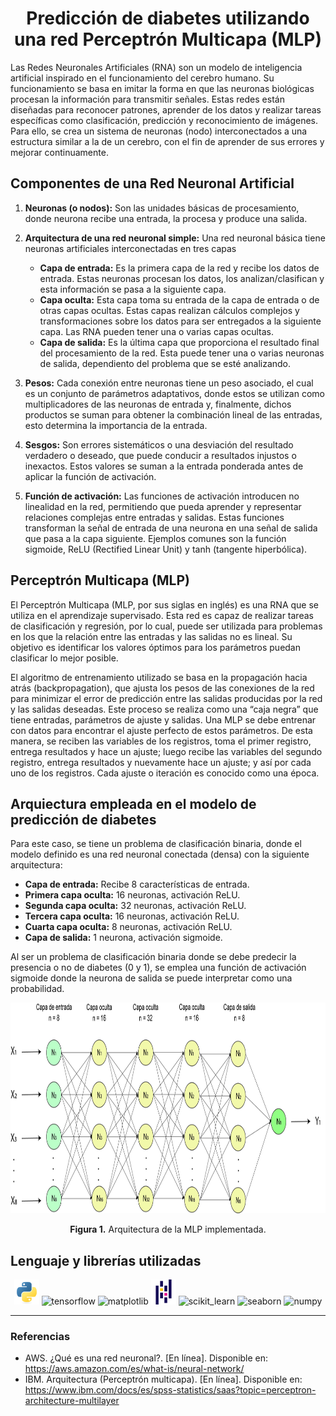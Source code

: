 <h1 align='center'>Predicción de diabetes utilizando una red Perceptrón Multicapa (MLP)</h1>

<p> 
Las Redes Neuronales Artificiales (RNA) son un modelo de inteligencia artificial inspirado en el funcionamiento del cerebro humano. Su funcionamiento se basa en imitar la forma en que las neuronas biológicas procesan la información para transmitir señales. Estas redes están diseñadas para reconocer patrones, aprender de los datos y realizar tareas específicas como clasificación, predicción y reconocimiento de imágenes. Para ello, se crea un sistema de neuronas (nodo) interconectados a una estructura similar a la de un cerebro, con el fin de aprender de sus errores y mejorar continuamente.</p>

<h2>Componentes de una Red Neuronal Artificial</h2>

1. **Neuronas (o nodos):** Son las unidades básicas de procesamiento, donde neurona recibe una entrada, la procesa y produce una salida.

2. **Arquitectura de una red neuronal simple:** Una red neuronal básica tiene neuronas artificiales interconectadas en tres capas

	- **Capa de entrada:** Es la primera capa de la red y recibe los datos de entrada. Estas neuronas procesan los datos, los analizan/clasifican y esta información se pasa a la siguiente capa.
	- **Capa oculta:** Esta capa toma su entrada de la capa de entrada o de otras capas ocultas. Estas capas realizan cálculos complejos y transformaciones sobre los datos para ser entregados a la siguiente capa. Las RNA pueden tener una o varias capas ocultas.
	- **Capa de salida:** Es la última capa que proporciona el resultado final del procesamiento de la red. Esta puede tener una o varias neuronas de salida, dependiento del problema que se esté analizando. </p>

3. **Pesos:** Cada conexión entre neuronas tiene un peso asociado, el cual es un conjunto de parámetros adaptativos, donde estos se utilizan como multiplicadores de las neuronas de entrada y, finalmente, dichos productos se suman para obtener la combinación lineal de las entradas, esto determina la importancia de la entrada. 

4. **Sesgos:** Son errores sistemáticos o una desviación del resultado verdadero o deseado, que puede conducir a resultados injustos o inexactos. Estos valores se suman a la entrada ponderada antes de aplicar la función de activación. 

5. **Función de activación:** Las funciones de activación introducen no linealidad en la red, permitiendo que pueda aprender y representar relaciones complejas entre entradas y salidas. Estas funciones transforman la señal de entrada de una neurona en una señal de salida que pasa a la capa siguiente. Ejemplos comunes son la función sigmoide, ReLU (Rectified Linear Unit) y tanh (tangente hiperbólica). 


<h2>Perceptrón Multicapa (MLP)</h2>

El Perceptrón Multicapa (MLP, por sus siglas en inglés) es una RNA que se utiliza en el aprendizaje supervisado. Esta red es capaz de realizar tareas de clasificación y regresión, por lo cual, puede ser utilizada para problemas en los que la relación entre las entradas y las salidas no es lineal. Su objetivo es identificar los valores óptimos para los parámetros puedan clasificar lo mejor posible.

El algoritmo de entrenamiento utilizado se basa en la propagación hacia atrás (backpropagation), que ajusta los pesos de las conexiones de la red para minimizar el error de predicción entre las salidas producidas por la red y las salidas deseadas. Este proceso se realiza como una “caja negra” que tiene entradas, parámetros de ajuste y salidas. Una MLP se debe entrenar con datos para encontrar el ajuste perfecto de estos parámetros. De esta manera, se reciben las variables de los registros, toma el primer registro, entrega resultados y hace un ajuste; luego recibe las variables del segundo registro, entrega resultados y nuevamente hace un ajuste; y así por cada uno de los registros. Cada ajuste o iteración es conocido como una época.

<h2>Arquiectura empleada en el modelo de predicción de diabetes</h2>

Para este caso, se tiene un problema de clasificación binaria, donde el modelo definido es una red neuronal conectada (densa) con la siguiente arquitectura:

- **Capa de entrada:** Recibe 8 características de entrada.
- **Primera capa oculta:** 16 neuronas, activación ReLU.
- **Segunda capa oculta:** 32 neuronas, activación ReLU.
- **Tercera capa oculta:** 16 neuronas, activación ReLU.
- **Cuarta capa oculta:** 8 neuronas, activación ReLU.
- **Capa de salida:** 1 neurona, activación sigmoide.

Al ser un problema de clasificación binaria donde se debe predecir la presencia o no de diabetes (0 y 1), se emplea una función de activación sigmoide donde la neurona de salida se puede interpretar como una probabilidad.

<p align="center"> 
  <img src="https://github.com/angievalentinapg/Neural-Network-MLP-Project/blob/main/Architecture.jpg" alt="RNA" width="861" height="337"/>
  <p align="center"> <b>Figura 1.</b> Arquitectura de la MLP implementada.</p>
</p>

<h2>Lenguaje y librerías utilizadas</h2>

<p align="center"> 
    <img src="https://raw.githubusercontent.com/devicons/devicon/master/icons/python/python-original.svg" alt="python" width="40" height="40"/>
    <img src="https://www.vectorlogo.zone/logos/tensorflow/tensorflow-icon.svg" alt="tensorflow" width="40" height="40"/>
    <img src="https://matplotlib.org/stable/_static/logo_light.svg" alt="matplotlib" width="70" height="30"/>
    <img src="https://raw.githubusercontent.com/devicons/devicon/2ae2a900d2f041da66e950e4d48052658d850630/icons/pandas/pandas-original.svg" alt="pandas" width="40" height="40"/>
    <img src="https://upload.wikimedia.org/wikipedia/commons/0/05/Scikit_learn_logo_small.svg" alt="scikit_learn" width="40" height="40"/>
    <img src="https://seaborn.pydata.org/_images/logo-mark-lightbg.svg" alt="seaborn" width="40" height="40"/>  
    <img src="https://upload.wikimedia.org/wikipedia/commons/3/31/NumPy_logo_2020.svg" alt="numpy" width="70" height="40"/>
</p>

----

<h3>Referencias</h3>

- AWS. ¿Qué es una red neuronal?. [En línea]. Disponible en: https://aws.amazon.com/es/what-is/neural-network/
- IBM. Arquitectura (Perceptrón multicapa). [En línea]. Disponible en: https://www.ibm.com/docs/es/spss-statistics/saas?topic=perceptron-architecture-multilayer
